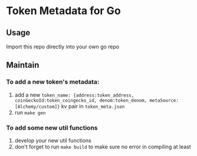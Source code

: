 # Token Metadata for Go

## Usage
Import this repo directly into your own go repo

## Maintain
### To add a new token's metadata:
1. add a new `token_name: {address:token_address, coinGeckoId:token_coingecko_id, denom:token_denom, metaSource: [Alchemy/custom]}` kv pair in `token_meta.json`
2. run `make gen`

### To add some new util functions
1. develop your new util functions
2. don't forget to run `make build` to make sure no error in compiling at least